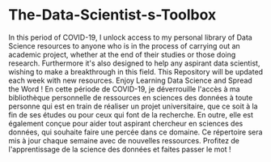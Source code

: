 # The-Data-Scientist-s-Toolbox
 In this period of COVID-19, I unlock access to my personal library of Data Science resources to anyone who is in the process of carrying out an academic project, whether at the end of their studies or those doing research.   Furthermore it's also designed to help any aspirant data scientist, wishing to make a breakthrough in this field.   This Repository will be updated each week with new resources.  Enjoy Learning Data Science and Spread the Word !    En cette période de COVID-19, je déverrouille l'accès à ma bibliothèque personnelle de ressources en sciences des données à toute personne qui est en train de réaliser un projet universitaire, que ce soit à la fin de ses études ou pour ceux qui font de la recherche.   En outre, elle est également conçue pour aider tout aspirant chercheur en sciences des données, qui souhaite faire une percée dans ce domaine.   Ce répertoire sera mis à jour chaque semaine avec de nouvelles ressources.  Profitez de l'apprentissage de la science des données et faites passer le mot ! 
